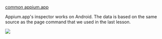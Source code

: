 [common appium.app](/common/appium.app.md)

Appium.app's inspector works on Android. The data is based on the same source
as the page command that we used in the last lesson.

![](inspector_android.png)